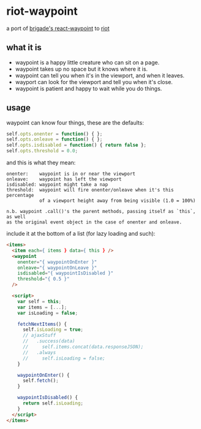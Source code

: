 # riot-waypoint

a port of [brigade's react-waypoint](https://github.com/brigade/react-waypoint) to [riot](https://muut.com/riotjs/)

## what it is
-  waypoint is a happy little creature who can sit on a page.
-  waypoint takes up no space but it knows where it is.
-  waypoint can tell you when it's in the viewport, and when it leaves.
-  wayport can look for the viewport and tell you when it's close.
-  waypoint is patient and happy to wait while you do things.

## usage

waypoint can know four things, these are the defaults:

```javascript
self.opts.onenter = function() { };
self.opts.onleave = function() { };
self.opts.isdisabled = function() { return false };
self.opts.threshold = 0.0;
```

and this is what they mean:

```
onenter:    waypoint is in or near the viewport
onleave:    waypoint has left the viewport
isdisabled: waypoint might take a nap
threshold:  waypoint will fire onenter/onleave when it's this percentage
            of a viewport height away from being visible (1.0 = 100%)

n.b. waypoint .call()'s the parent methods, passing itself as `this`, as well
as the original event object in the case of onenter and onleave.
```

include it at the bottom of a list (for lazy loading and such):

```html
<items>
  <item each={ items } data={ this } />
  <waypoint
    onenter="{ waypointOnEnter }"
    onleave="{ waypointOnLeave }"
    isdisabled="{ waypointIsDisabled }"
    threshold="{ 0.5 }"
  /> 

  <script>
    var self = this;
    var items = [...];
    var isLoading = false;

    fetchNextItems() {
      self.isLoading = true;
      // ajaxStuff
      //   .success(data)
      //     self.items.concat(data.responseJSON);
      //   .always
      //     self.isLoading = false;
    }

    waypointOnEnter() {
      self.fetch();
    }

    waypointIsDisabled() {
      return self.isLoading;
    }
  </script>
</items> 
```

